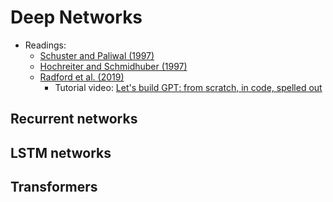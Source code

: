 # Deep Networks
- Readings:
  - [Schuster and Paliwal (1997)](https://www.dropbox.com/scl/fi/0guahq2kcbria108xyb9j/SchuPali97.pdf?rlkey=yp1a8272qhljeob68amdpxjki&dl=1)
  - [Hochreiter and Schmidhuber (1997)](https://deeplearning.cs.cmu.edu/S23/document/readings/LSTM.pdf)
  - [Radford et al. (2019)](https://insightcivic.s3.us-east-1.amazonaws.com/language-models.pdf)
    - Tutorial video: [Let's build GPT: from scratch, in code, spelled out](https://www.youtube.com/watch?v=kCc8FmEb1nY)

## Recurrent networks

## LSTM networks

## Transformers
